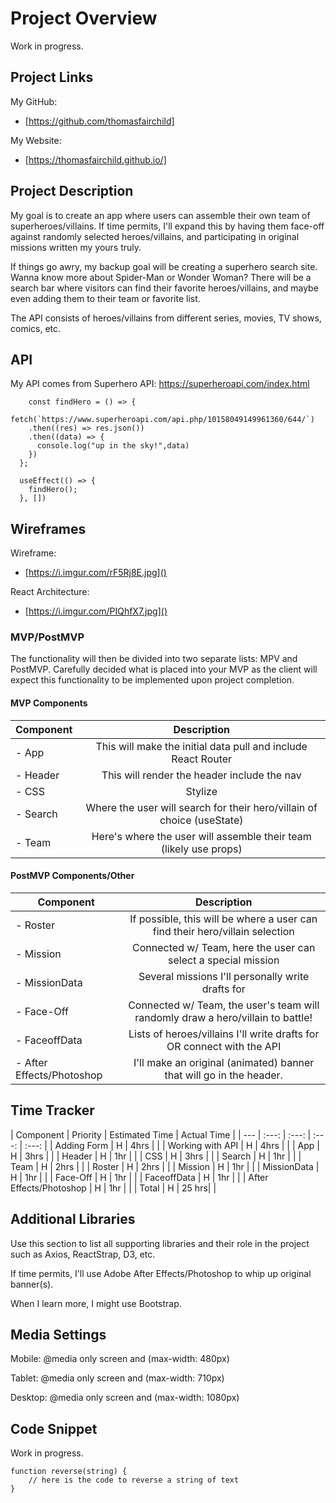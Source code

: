 # Project Overview

Work in progress.

## Project Links

My GitHub:
- [https://github.com/thomasfairchild]

My Website:
- [https://thomasfairchild.github.io/]

## Project Description

My goal is to create an app where users can assemble their own team of superheroes/villains. If time permits, I'll expand this by having them face-off against randomly selected heroes/villains, and participating in original missions written my yours truly.

If things go awry, my backup goal will be creating a superhero search site. Wanna know more about Spider-Man or Wonder Woman? There will be a search bar where visitors can find their favorite heroes/villains, and maybe even adding them to their team or favorite list.

The API consists of heroes/villains from different series, movies, TV shows, comics, etc.

## API

My API comes from Superhero API:
https://superheroapi.com/index.html


```
    const findHero = () => {
    fetch(`https://www.superheroapi.com/api.php/10158049149961360/644/`)
    .then((res) => res.json())
    .then((data) => {
      console.log("up in the sky!",data)
    })
  };

  useEffect(() => {
    findHero();
  }, [])
```


## Wireframes


Wireframe:
- [https://i.imgur.com/rF5Rj8E.jpg]()

React Architecture:
- [https://i.imgur.com/PIQhfX7.jpg]()


### MVP/PostMVP

The functionality will then be divided into two separate lists: MPV and PostMVP.  Carefully decided what is placed into your MVP as the client will expect this functionality to be implemented upon project completion.  

#### MVP Components

| Component | Description | 
| --- | :---: |  
- App | This will make the initial data pull and include React Router| 
- Header | This will render the header include the nav | 
- CSS | Stylize | 
- Search | Where the user will search for their hero/villain of choice (useState)| 
- Team | Here's where the user will assemble their team (likely use props) | 

#### PostMVP Components/Other

| Component | Description | 
| --- | :---: |  
- Roster | If possible, this will be where a user can find their hero/villain selection | 
- Mission | Connected w/ Team, here the user can select a special mission | 
- MissionData | Several missions I'll personally write drafts for | 
- Face-Off | Connected w/ Team, the user's team will randomly draw a hero/villain to battle! | 
- FaceoffData | Lists of heroes/villains I'll write drafts for OR connect with the API | 
- After Effects/Photoshop | I'll make an original (animated) banner that will go in the header.

## Time Tracker

| Component | Priority | Estimated Time | Actual Time |
| --- | :---: |  :---: | :---: | :---: |
| Adding Form | H | 4hrs |  |
| Working with API | H | 4hrs |  |
| App | H | 3hrs |  |
| Header | H | 1hr |  |
| CSS | H | 3hrs |  |
| Search | H | 1hr |  |
| Team | H | 2hrs |  | 
| Roster | H | 2hrs |  |
| Mission | H | 1hr |  |
| MissionData | H | 1hr |  |
| Face-Off | H | 1hr |  |
| FaceoffData | H | 1hr |  |
| After Effects/Photoshop | H | 1hr |  |
| Total | H | 25 hrs|  |

## Additional Libraries
 Use this section to list all supporting libraries and their role in the project such as Axios, ReactStrap, D3, etc. 

 If time permits, I'll use Adobe After Effects/Photoshop to whip up original banner(s).

 When I learn more, I might use Bootstrap.

 ## Media Settings

 Mobile: @media only screen and (max-width: 480px)

 Tablet: @media only screen and (max-width: 710px)

 Desktop: @media only screen and (max-width: 1080px)

## Code Snippet

Work in progress.

```
function reverse(string) {
	// here is the code to reverse a string of text
}
```
